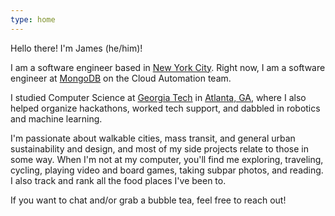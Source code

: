 ```yaml
---
type: home
---
```


Hello there! I'm James (he/him)!

I am a software engineer based in [New York City](https://www.google.com/maps/place/New+York,+NY/@40.6997557,-74.086227,11.5z/data=!4m5!3m4!1s0x89c24fa5d33f083b:0xc80b8f06e177fe62!8m2!3d40.7127848!4d-74.0059662). Right now, I am a software engineer at [MongoDB](https://www.mongodb.com/) on the Cloud Automation team.

I studied Computer Science at [Georgia Tech](https://www.gatech.edu) in [Atlanta, GA](https://goo.gl/maps/9cDs11jx2ED2), where I also helped organize hackathons, worked tech support, and dabbled in robotics and machine learning.

I'm passionate about walkable cities, mass transit, and general urban sustainability and design, and most of my side projects relate to those in some way. When I'm not at my computer, you'll find me exploring, traveling, cycling, playing video and board games, taking subpar photos, and reading. I also track and rank all the food places I've been to.

If you want to chat and/or grab a bubble tea, feel free to reach out!
